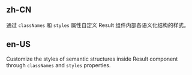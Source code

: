 ## zh-CN

通过 `classNames` 和 `styles` 属性自定义 Result 组件内部各语义化结构的样式。

## en-US

Customize the styles of semantic structures inside Result component through `classNames` and `styles` properties.
